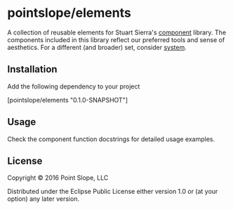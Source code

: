 # pointslope/elements

A collection of reusable elements for Stuart Sierra's [component](https://github.com/stuartsierra/component) library. The components included in this library reflect our preferred tools and sense of aesthetics. For a different (and broader) set, consider [system](https://github.com/danielsz/system).

## Installation

Add the following dependency to your project

[pointslope/elements "0.1.0-SNAPSHOT"]

## Usage

Check the component function docstrings for detailed usage examples.

## License

Copyright © 2016 Point Slope, LLC

Distributed under the Eclipse Public License either version 1.0 or (at
your option) any later version.
